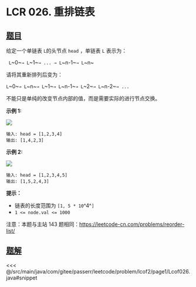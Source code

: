 # LCR 026. 重排链表

## [题目](https://leetcode.cn/problems/LGjMqU/)
给定一个单链表 `L`的头节点 `head` ，单链表 `L` 表示为：

` L`~0~`→ L`~1~`→ ... → L`~n-1~`→ L`~n~  

请将其重新排列后变为：

`L`~0~`→ L`~n~`→ L`~1~`→ L`~n-1~`→ L`~2~`→ L`~n-2~`→ ...`

不能只是单纯的改变节点内部的值，而是需要实际的进行节点交换。

**示例 1:**

![](https://pic.leetcode-cn.com/1626420311-PkUiGI-image.png)

```
输入: head = [1,2,3,4]
输出: [1,4,2,3]
```

**示例 2:**

![](https://pic.leetcode-cn.com/1626420320-YUiulT-image.png)

```
输入: head = [1,2,3,4,5]
输出: [1,5,2,4,3]
```

**提示：**

* 链表的长度范围为 `[1, 5 * 10`^4^`]`
* `1 <= node.val <= 1000`

注意：本题与主站 143 题相同：<https://leetcode-cn.com/problems/reorder-list/>


## [题解](https://github.com/PasseRR/JavaLeetCode/blob/master/src/main/java/com/gitee/passerr/leetcode/problem/lcof2/page1/Lcof026.java)

<<< @/src/main/java/com/gitee/passerr/leetcode/problem/lcof2/page1/Lcof026.java#snippet
